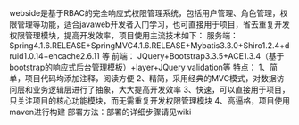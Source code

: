 webside是基于RBAC的完全响应式权限管理系统，包括用户管理、角色管理，权限管理等功能，适合javaweb开发者入门学习，也可直接用于项目，省去重复开发权限管理模块，提高开发效率，项目使用主流技术如下：
服务端：
Spring4.1.6.RELEASE+SpringMVC4.1.6.RELEASE+Mybatis3.3.0+Shiro1.2.4+druid1.0.14+ehcache2.6.11 等
前端：
JQuery+Bootstrap3.3.5+ACE1.3.4（基于bootstrap的响应式后台管理模板）+layer+JQuery validation等
特点：
1、简单，项目代码均添加注释，阅读方便
2、精简，采用经典的MVC模式，对数据访问层和业务逻辑层进行了抽象，大大提高开发效率
3、快速，可以直接用于项目，只关注项目的核心功能模块，而无需重复开发权限管理模块
4、高逼格，项目使用maven进行构建
部署方法：部署的详细步骤请见wiki